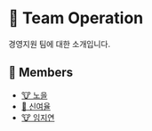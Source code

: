 # 📔 Team Operation

경영지원 팀에 대한 소개입니다.

<!-- TODO: 내용 정리 하고 추가하기 -->

## 👥 Members

- [🐮 노을](/profile/operation/members/noeul.md)
- [🐯 신여율](/profile/operation/members/yeoryul.md)
- [🐮 임지연](/profile/operation/members/jiyeon.md)
